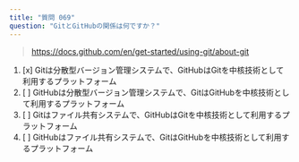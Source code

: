 ```yaml
---
title: "質問 069"
question: "GitとGitHubの関係は何ですか？"
---
```



> https://docs.github.com/en/get-started/using-git/about-git
1. [x] Gitは分散型バージョン管理システムで、GitHubはGitを中核技術として利用するプラットフォーム
1. [ ] GitHubは分散型バージョン管理システムで、GitはGitHubを中核技術として利用するプラットフォーム
1. [ ] Gitはファイル共有システムで、GitHubはGitを中核技術として利用するプラットフォーム
1. [ ] GitHubはファイル共有システムで、GitはGitHubを中核技術として利用するプラットフォーム